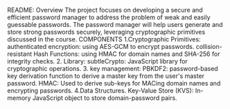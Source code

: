 README:
Overview
The project focuses on developing a secure and efficient password manager to address the problem of weak and easily guessable passwords. The password manager will help users generate and store strong passwords securely, leveraging cryptographic primitives discussed in the course.
COMPONENTS
   1.Cryptographic Primitives:
   authenticated encryption: using AES-GCM to encrypt passwords.
   collision-resistant Hash Functions: using HMAC for domain names and SHA-256 for integrity checks.
   2. Library:
      subtleCrypto: JavaScript library for cryptographic operations.
   3. key management:
      PBKDF2: password-based key derivation function to derive a master key from the user's master password.
      HMAC: Used to derive sub-keys for MACing domain names and encrypting passwords.
   4.Data Structures.
     Key-Value Store (KVS): In-memory JavaScript object to store domain-password pairs.
      
   
